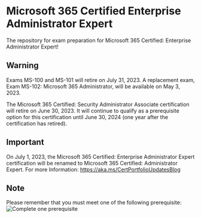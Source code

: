 # Microsoft 365 Certified Enterprise Administrator Expert
The repository for exam preparation for Microsoft 365 Certified: Enterprise Administrator Expert!

## Warning

Exams MS-100 and MS-101 will retire on July 31, 2023. A replacement exam, Exam MS-102: Microsoft 365 Administrator, will be available on May 3, 2023.

The Microsoft 365 Certified: Security Administrator Associate certification will retire on June 30, 2023. It will continue to qualify as a prerequisite option for this certification until June 30, 2024 (one year after the certification has retired).

## Important

On July 1, 2023, the Microsoft 365 Certified: Enterprise Administrator Expert certification will be renamed to Microsoft 365 Certified: Administrator Expert.
For more Information: https://aka.ms/CertPortfolioUpdatesBlog

## Note
Please remember that you must meet one of the following prerequisite:
![Complete one prerequisite](https://github.com/tomwechsler/Microsoft_365_Certified_Enterprise_Administrator_Expert/blob/main/Prerequisite.JPG)

